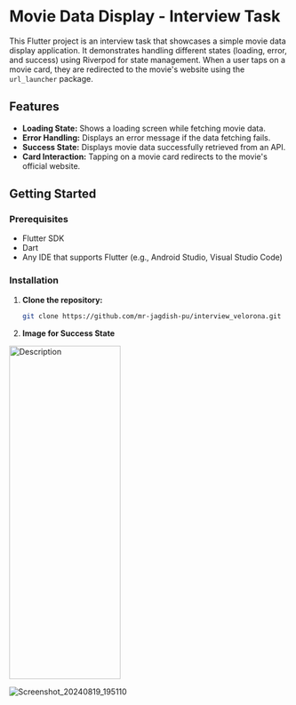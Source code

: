 # Movie Data Display - Interview Task

This Flutter project is an interview task that showcases a simple movie data display application. It demonstrates handling different states (loading, error, and success) using Riverpod for state management. When a user taps on a movie card, they are redirected to the movie's website using the `url_launcher` package.

## Features

- **Loading State:** Shows a loading screen while fetching movie data.
- **Error Handling:** Displays an error message if the data fetching fails.
- **Success State:** Displays movie data successfully retrieved from an API.
- **Card Interaction:** Tapping on a movie card redirects to the movie's official website.

## Getting Started

### Prerequisites

- Flutter SDK
- Dart
- Any IDE that supports Flutter (e.g., Android Studio, Visual Studio Code)

### Installation

1. **Clone the repository:**
   ```bash
   git clone https://github.com/mr-jagdish-pu/interview_velorona.git
2. **Image for Success State**
<img src="https://github.com/user-attachments/assets/5b5c0556-196f-4cc4-97ea-796686d4c12e" alt="Description" width="200" height="600">

![Screenshot_20240819_195110](https://github.com/user-attachments/assets/5b5c0556-196f-4cc4-97ea-796686d4c12e)


